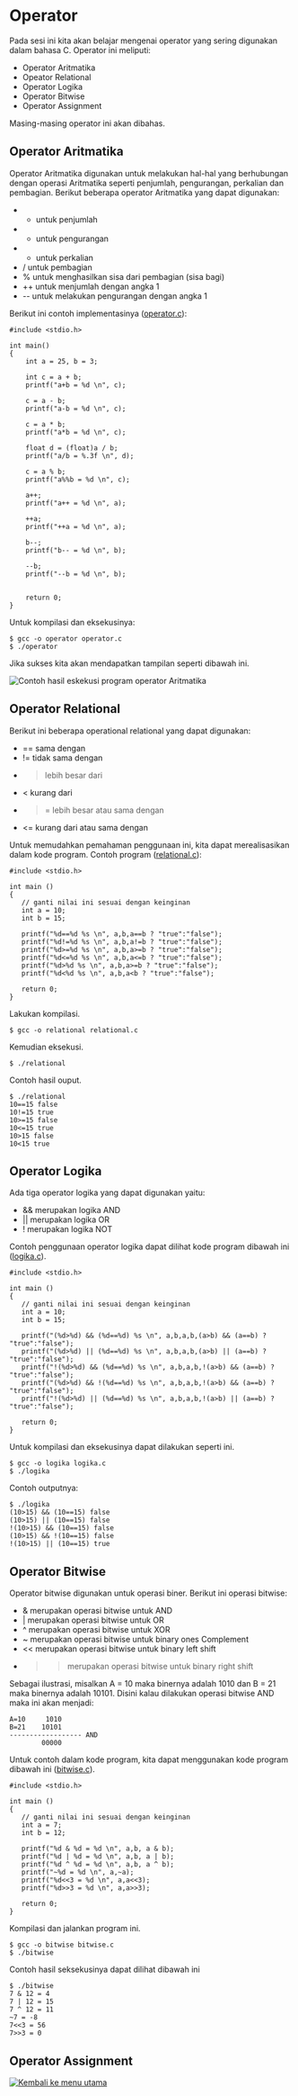 # Operator

Pada sesi ini kita akan belajar mengenai operator yang sering digunakan dalam bahasa C. Operator ini meliputi:

* Operator Aritmatika
* Opeator Relational
* Operator Logika
* Operator Bitwise
* Operator Assignment

Masing-masing operator ini akan dibahas.


## Operator Aritmatika

Operator Aritmatika digunakan untuk melakukan hal-hal yang berhubungan dengan operasi Aritmatika seperti penjumlah, pengurangan, perkalian dan pembagian. Berikut beberapa operator Aritmatika yang dapat digunakan:

* + untuk penjumlah
* - untuk pengurangan
* * untuk perkalian
* / untuk pembagian
* % untuk menghasilkan sisa dari pembagian (sisa bagi)
* ++ untuk menjumlah dengan angka 1
* -- untuk melakukan pengurangan dengan angka 1


Berikut ini contoh implementasinya ([operator.c](../src/operator.c)):

    #include <stdio.h>

    int main()
    {
        int a = 25, b = 3;

        int c = a + b;
        printf("a+b = %d \n", c);

        c = a - b;
        printf("a-b = %d \n", c);

        c = a * b;
        printf("a*b = %d \n", c);

        float d = (float)a / b;
        printf("a/b = %.3f \n", d);

        c = a % b;
        printf("a%%b = %d \n", c);

        a++;
        printf("a++ = %d \n", a);

        ++a;
        printf("++a = %d \n", a);

        b--;
        printf("b-- = %d \n", b);

        --b;
        printf("--b = %d \n", b);


    	return 0;
    }


Untuk kompilasi dan eksekusinya:

    $ gcc -o operator operator.c
    $ ./operator

Jika sukses kita akan mendapatkan tampilan seperti dibawah ini.

![Contoh hasil eskekusi program operator Aritmatika](images/operator.png "Contoh hasil eksekusi")




## Operator Relational

Berikut ini beberapa operational relational yang dapat digunakan:

* == sama dengan
* != tidak sama dengan
* > lebih besar dari
* < kurang dari
* >= lebih besar atau sama dengan 
* <= kurang dari atau sama dengan

Untuk memudahkan pemahaman penggunaan ini, kita dapat merealisasikan dalam kode program. Contoh program ([relational.c](../src/relational.c)):


	#include <stdio.h>
 
	int main ()
	{
	   // ganti nilai ini sesuai dengan keinginan	
	   int a = 10;
	   int b = 15;
	   
	   printf("%d==%d %s \n", a,b,a==b ? "true":"false");
	   printf("%d!=%d %s \n", a,b,a!=b ? "true":"false");
	   printf("%d>=%d %s \n", a,b,a>=b ? "true":"false");
	   printf("%d<=%d %s \n", a,b,a<=b ? "true":"false");
	   printf("%d>%d %s \n", a,b,a>=b ? "true":"false");
	   printf("%d<%d %s \n", a,b,a<b ? "true":"false");
	      
	   return 0;
	}


Lakukan kompilasi.

	$ gcc -o relational relational.c


Kemudian eksekusi.

	$ ./relational

Contoh hasil ouput.

	$ ./relational
	10==15 false
	10!=15 true
	10>=15 false
	10<=15 true
	10>15 false
	10<15 true

	


## Operator Logika

Ada tiga operator logika yang dapat digunakan yaitu:

* && merupakan logika AND
* || merupakan logika OR
* ! merupakan logika NOT

Contoh penggunaan operator logika dapat dilihat kode program dibawah ini ([logika.c](../src/logika.c)).

    #include <stdio.h>
 
    int main ()
    {
       // ganti nilai ini sesuai dengan keinginan	
       int a = 10;
       int b = 15;
       
       printf("(%d>%d) && (%d==%d) %s \n", a,b,a,b,(a>b) && (a==b) ? "true":"false");
       printf("(%d>%d) || (%d==%d) %s \n", a,b,a,b,(a>b) || (a==b) ? "true":"false");
       printf("!(%d>%d) && (%d==%d) %s \n", a,b,a,b,!(a>b) && (a==b) ? "true":"false");
       printf("(%d>%d) && !(%d==%d) %s \n", a,b,a,b,!(a>b) && (a==b) ? "true":"false");
       printf("!(%d>%d) || (%d==%d) %s \n", a,b,a,b,!(a>b) || (a==b) ? "true":"false");
          
       return 0;
    }

Untuk kompilasi dan eksekusinya dapat dilakukan seperti ini.

    $ gcc -o logika logika.c
    $ ./logika
    
Contoh outputnya:

    $ ./logika 
    (10>15) && (10==15) false 
    (10>15) || (10==15) false 
    !(10>15) && (10==15) false 
    (10>15) && !(10==15) false 
    !(10>15) || (10==15) true 

    


## Operator Bitwise

Operator bitwise digunakan untuk operasi biner. Berikut ini operasi bitwise:

* & merupakan operasi bitwise untuk AND
* | merupakan operasi bitwise untuk OR
* ^ merupakan operasi bitwise untuk XOR
* ~ merupakan operasi bitwise untuk binary ones Complement
* << merupakan operasi bitwise untuk binary left shift
* >> merupakan operasi bitwise untuk binary right shift


Sebagai ilustrasi, misalkan A = 10 maka binernya adalah 1010 dan B = 21 maka binernya adalah 10101. Disini kalau dilakukan operasi bitwise AND maka ini akan menjadi:

	A=10	 1010
	B=21	10101
	------------------ AND
			00000


Untuk contoh dalam kode program, kita dapat menggunakan kode program dibawah ini ([bitwise.c](../src/bitwise.c)).

    #include <stdio.h>
     
    int main ()
    {
       // ganti nilai ini sesuai dengan keinginan	
       int a = 7;
       int b = 12;
       
       printf("%d & %d = %d \n", a,b, a & b);
       printf("%d | %d = %d \n", a,b, a | b);
       printf("%d ^ %d = %d \n", a,b, a ^ b);
       printf("~%d = %d \n", a,~a);
       printf("%d<<3 = %d \n", a,a<<3);
       printf("%d>>3 = %d \n", a,a>>3);
    
       return 0;
    }


Kompilasi dan jalankan program ini.


    $ gcc -o bitwise bitwise.c
    $ ./bitwise
    

Contoh hasil seksekusinya dapat dilihat dibawah ini

    $ ./bitwise 
    7 & 12 = 4 
    7 | 12 = 15 
    7 ^ 12 = 11 
    ~7 = -8 
    7<<3 = 56 
    7>>3 = 0 

    




## Operator Assignment


[![Kembali ke menu utama](images/back.png "Kembali menu utama")](/README.md)
